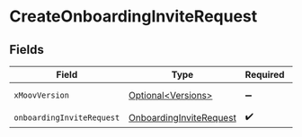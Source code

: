 # CreateOnboardingInviteRequest


## Fields

| Field                                                                         | Type                                                                          | Required                                                                      | Description                                                                   |
| ----------------------------------------------------------------------------- | ----------------------------------------------------------------------------- | ----------------------------------------------------------------------------- | ----------------------------------------------------------------------------- |
| `xMoovVersion`                                                                | [Optional\<Versions>](../../models/components/Versions.md)                    | :heavy_minus_sign:                                                            | Specify an API version.                                                       |
| `onboardingInviteRequest`                                                     | [OnboardingInviteRequest](../../models/components/OnboardingInviteRequest.md) | :heavy_check_mark:                                                            | N/A                                                                           |